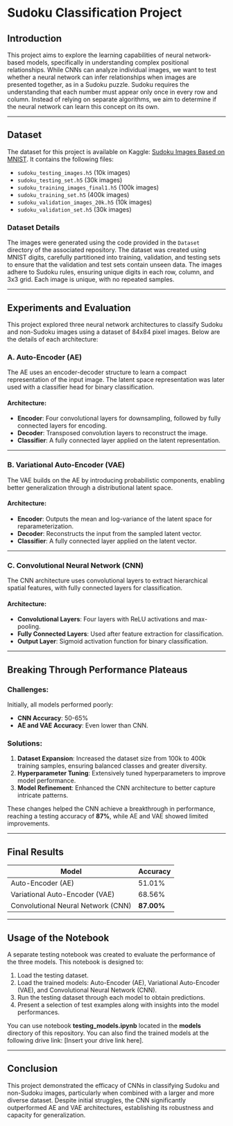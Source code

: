 # Sudoku Classification Project

## Introduction

This project aims to explore the learning capabilities of neural network-based models, specifically in understanding complex positional relationships. While CNNs can analyze individual images, we want to test whether a neural network can infer relationships when images are presented together, as in a Sudoku puzzle. Sudoku requires the understanding that each number must appear only once in every row and column. Instead of relying on separate algorithms, we aim to determine if the neural network can learn this concept on its own.

---

## Dataset
The dataset for this project is available on Kaggle: [Sudoku Images Based on MNIST](https://www.kaggle.com/datasets/laithnayal/sudoku-images-based-on-mnist). It contains the following files:

- `sudoku_testing_images.h5` (10k images)
- `sudoku_testing_set.h5` (30k images)
- `sudoku_training_images_final1.h5` (100k images)
- `sudoku_training_set.h5` (400k images)
- `sudoku_validation_images_20k.h5` (10k images)
- `sudoku_validation_set.h5` (30k images)

### Dataset Details
The images were generated using the code provided in the `Dataset` directory of the associated repository. The dataset was created using MNIST digits, carefully partitioned into training, validation, and testing sets to ensure that the validation and test sets contain unseen data. The images adhere to Sudoku rules, ensuring unique digits in each row, column, and 3x3 grid. Each image is unique, with no repeated samples.

---

## Experiments and Evaluation

This project explored three neural network architectures to classify Sudoku and non-Sudoku images using a dataset of 84x84 pixel images. Below are the details of each architecture:

### A. Auto-Encoder (AE)
The AE uses an encoder-decoder structure to learn a compact representation of the input image. The latent space representation was later used with a classifier head for binary classification.

#### Architecture:
- **Encoder**: Four convolutional layers for downsampling, followed by fully connected layers for encoding.
- **Decoder**: Transposed convolution layers to reconstruct the image.
- **Classifier**: A fully connected layer applied on the latent representation.

---

### B. Variational Auto-Encoder (VAE)
The VAE builds on the AE by introducing probabilistic components, enabling better generalization through a distributional latent space.

#### Architecture:
- **Encoder**: Outputs the mean and log-variance of the latent space for reparameterization.
- **Decoder**: Reconstructs the input from the sampled latent vector.
- **Classifier**: A fully connected layer applied on the latent vector.

---

### C. Convolutional Neural Network (CNN)
The CNN architecture uses convolutional layers to extract hierarchical spatial features, with fully connected layers for classification.

#### Architecture:
- **Convolutional Layers**: Four layers with ReLU activations and max-pooling.
- **Fully Connected Layers**: Used after feature extraction for classification.
- **Output Layer**: Sigmoid activation function for binary classification.

---

## Breaking Through Performance Plateaus

### Challenges:
Initially, all models performed poorly:
- **CNN Accuracy**: 50-65%
- **AE and VAE Accuracy**: Even lower than CNN.

### Solutions:
1. **Dataset Expansion**: Increased the dataset size from 100k to 400k training samples, ensuring balanced classes and greater diversity.
2. **Hyperparameter Tuning**: Extensively tuned hyperparameters to improve model performance.
3. **Model Refinement**: Enhanced the CNN architecture to better capture intricate patterns.

These changes helped the CNN achieve a breakthrough in performance, reaching a testing accuracy of **87%**, while AE and VAE showed limited improvements.

---

## Final Results

| Model                  | Accuracy |
|------------------------|----------|
| Auto-Encoder (AE)      | 51.01%   |
| Variational Auto-Encoder (VAE) | 68.56%   |
| Convolutional Neural Network (CNN) | **87.00%**   |

---

## Usage of the Notebook

A separate testing notebook was created to evaluate the performance of the three models. This notebook is designed to:

1. Load the testing dataset.
2. Load the trained models: Auto-Encoder (AE), Variational Auto-Encoder (VAE), and Convolutional Neural Network (CNN).
3. Run the testing dataset through each model to obtain predictions.
4. Present a selection of test examples along with insights into the model performances.

You can use notebook **testing_models.ipynb** located in the **models** directory of this repository. You can also find the trained models at the following drive link: [Insert your drive link here].

---

## Conclusion
This project demonstrated the efficacy of CNNs in classifying Sudoku and non-Sudoku images, particularly when combined with a larger and more diverse dataset. Despite initial struggles, the CNN significantly outperformed AE and VAE architectures, establishing its robustness and capacity for generalization.
